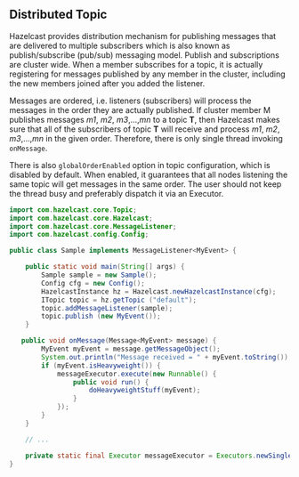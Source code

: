 
## Distributed Topic

Hazelcast provides distribution mechanism for publishing messages that are delivered to multiple subscribers which is also known as publish/subscribe (pub/sub) messaging model. Publish and subscriptions are cluster wide. When a member subscribes for a topic, it is actually registering for messages published by any member in the cluster, including the new members joined after you added the listener. 

Messages are ordered, i.e. listeners (subscribers) will process the messages in the order they are actually published. If cluster member M publishes messages *m1*, *m2*, *m3*,...,*mn* to a topic **T**, then Hazelcast makes sure that all of the subscribers of topic **T** will receive and process *m1*, *m2*, *m3*,...,*mn* in the given order. Therefore, there is only single thread invoking `onMessage`. 

There is also `globalOrderEnabled` option in topic configuration, which is disabled by default. When enabled, it guarantees that all nodes listening the same topic will get messages in the same order. The user should not keep the thread busy and preferably dispatch it via an Executor.

```java
import com.hazelcast.core.Topic;
import com.hazelcast.core.Hazelcast;
import com.hazelcast.core.MessageListener;
import com.hazelcast.config.Config;

public class Sample implements MessageListener<MyEvent> {

    public static void main(String[] args) {
        Sample sample = new Sample();
        Config cfg = new Config();
        HazelcastInstance hz = Hazelcast.newHazelcastInstance(cfg);
        ITopic topic = hz.getTopic ("default");
        topic.addMessageListener(sample);
        topic.publish (new MyEvent());
    }

   public void onMessage(Message<MyEvent> message) {
        MyEvent myEvent = message.getMessageObject();
        System.out.println("Message received = " + myEvent.toString());
        if (myEvent.isHeavyweight()) {
            messageExecutor.execute(new Runnable() {
                public void run() {
                    doHeavyweightStuff(myEvent);
                }
            });
        }
    }

    // ...

    private static final Executor messageExecutor = Executors.newSingleThreadExecutor();
}
```
